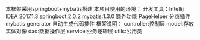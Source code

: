 本框架采用springboot+mybatis搭建
本项目使用的环境：
	开发工具：Intellij IDEA 2017.1.3
	springboot:2.0.2
	mybatis:1.3.0
额外功能
    PageHelper 分页插件
    mybatis generator 自动生成代码插件
框架说明：
    controller:控制层
	model:存放实体对像
	dao:数据操作层
	service:业务逻辑层
	utils:公用类